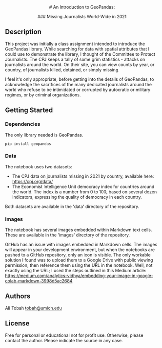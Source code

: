 <p style="text-align: center;"># An Introduction to GeoPandas:</p>
<p style="text-align: center;">### Missing Journalists World-Wide in 2021</p>

[]("images/CPJMissingSaved.png")

## Description

This project was initially a class assignment intended to introduce the GeoPandas library. While searching for data with spatial attributes that I could use to demonstrate the library, I thought of the Committee to Protect Journalists. The CPJ keeps a tally of some grim statistics - attacks on journalists around the world. On their site, you can view counts by year, or country, of journalists killed, detained, or simply missing.

I feel it's only appropriate, before getting into the details of GeoPandas, to acknowledge the sacrifices of the many dedicated journalists around the world who refuse to be intimidated or corrupted by autocratic or military regimes, or by criminal organizations.

## Getting Started

### Dependencies

The only library needed is GeoPandas.
```
pip install geopandas
```

### Data

The notebook uses two datasets:

* The CPJ data on journalists missing in 2021 by country, available here: https://cpj.org/data/
* The Economist Intelligence Unit democracy index for countries around the world. The index is a number from 0 to 100, based on several dozen indicators, expressing the quality of democracy in each country.

Both datasets are available in the 'data' directory of the repository.

### Images

The notebook has several images embedded within Markdown text cells. These are available in the 'images' directory of the repository.

GitHub has an issue with images embedded in Markdown cells. The images will appear in your development environment, but when the notebooks are pushed to a GitHub repository, only an icon is visible. The only workable solution I found was to upload them to a Google Drive with public viewing permission, then reference them using the URL in the notebook. Well, not exactly using the URL; I used the steps outlined in this Medium article:
https://medium.com/analytics-vidhya/embedding-your-image-in-google-colab-markdown-3998d5ac2684

## Authors

Ali Tobah
tobah@umich.edu

## License

Free for personal or educational not for profit use. Otherwise, please contact the author.  Please indicate the source in any case.
